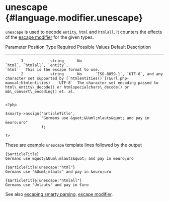 unescape {#language.modifier.unescape}
========

`unescape` is used to decode `entity`, `html` and `htmlall`. It counters
the effects of the [escape modifier](#language.modifier.escape) for the
given types.

   Parameter Position    Type    Required                                                Possible Values                                                 Default  Description
  -------------------- -------- ---------- ------------------------------------------------------------------------------------------------------------ --------- ------------------------------------------------------------------------------------------------------------------------------
           1            string      No                                             `html`, `htmlall`, `entity`,                                          `html`   This is the escape format to use.
           2            string      No      `ISO-8859-1`, `UTF-8`, and any character set supported by [`htmlentities()`](&url.php-manual;htmlentities)   `UTF-8`  The character set encoding passed to html\_entity\_decode() or htmlspecialchars\_decode() or mb\_convert\_encoding() et. al.


    <?php

    $smarty->assign('articleTitle',
                    "Germans use &quot;&Uuml;mlauts&quot; and pay in &euro;uro"
                    );

    ?>

       

These are example `unescape` template lines followed by the output


    {$articleTitle}
    Germans use &quot;&Uuml;mlauts&quot; and pay in &euro;uro

    {$articleTitle|unescape:"html"}
    Germans use "&Uuml;mlauts" and pay in &euro;uro

    {$articleTitle|unescape:"htmlall"}
    Germans use "Ümlauts" and pay in €uro

       

See also [escaping smarty parsing](#language.escaping), [escape
modifier](#language.modifier.escape).
